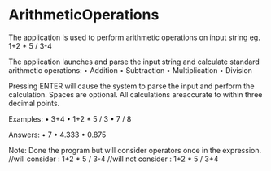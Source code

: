 # ArithmeticOperations
The application is used to perform arithmetic operations on input string eg. 1+2 * 5 / 3-4

The application launches and parse the input string and calculate standard arithmetic operations:
•	Addition
•	Subtraction
•	Multiplication
•	Division

Pressing ENTER will cause the system to parse the input and perform the calculation. Spaces are optional. All calculations areaccurate to within three decimal points.

Examples:
•	3+4 
•	1+2 * 5 / 3
•	7 / 8

Answers:
•	7
•	4.333
•	0.875

Note:
Done the program but will consider operators once in the expression.
//will consider  : 1+2 * 5 / 3-4
//will not consider  : 1+2 * 5 / 3+4

